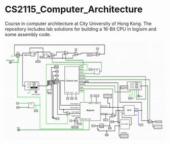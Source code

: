# CS2115_Computer_Architecture
Course in computer architecture at City University of Hong Kong. The repository includes lab solutions for building a 16-Bit CPU in logisim and some assembly code. 

![CPU](/CPU/CPU.png)
